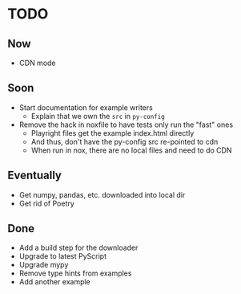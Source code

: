 # TODO

## Now

- CDN mode

## Soon

- Start documentation for example writers
  - Explain that we own the `src` in `py-config`
- Remove the hack in noxfile to have tests only run the "fast" ones
  - Playright files get the example index.html directly
  - And thus, don't have the py-config src re-pointed to cdn
  - When run in nox, there are no local files and need to do CDN

## Eventually

- Get numpy, pandas, etc. downloaded into local dir
- Get rid of Poetry

## Done

- Add a build step for the downloader
- Upgrade to latest PyScript
- Upgrade mypy
- Remove type hints from examples
- Add another example
